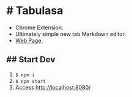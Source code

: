 # # Tabulasa
- Chrome Extension.
- Ultimately simple new tab Markdown editor.
- [Web Page](https://psephopaiktes.github.io/tabulasa/).

## ## Start Dev
1. `$ npm i`
2. `$ npm start`
3. Access [http://localhost:8080/](http://localhost:8080/)
